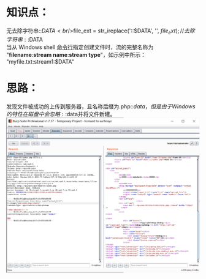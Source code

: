 # 知识点：
无去除字符串::$DATA<br />$file_ext = str_ireplace('::$DATA', '', $file_ext);//去除字符串::$DATA<br />当从 Windows shell [命令行](https://so.csdn.net/so/search?q=%E5%91%BD%E4%BB%A4%E8%A1%8C&spm=1001.2101.3001.7020)指定创建文件时，流的完整名称为 "**filename**:**stream name**:**stream type**"，如示例中所示： "myfile.txt:stream1:$DATA"
# 思路：
发现文件被成功的上传到服务器，且名称后缀为.php::$data，但是由于Windows的特性在磁盘中会忽略::$data并将文件新建。<br />![image.png](./images/20231018_0001173613.png)
